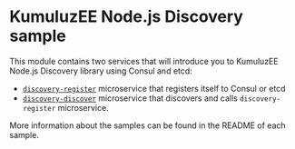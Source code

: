 # KumuluzEE Node.js Discovery sample

This module contains two services that will introduce you to KumuluzEE Node.js Discovery library using Consul and etcd:

*  [`discovery-register`](https://github.com/nejcsm/kumuluzee-nodejs-discovery-sample/tree/master/discovery-register)  microservice that registers itself to Consul or etcd
*  [`discovery-discover`](https://github.com/nejcsm/kumuluzee-nodejs-discovery-sample/tree/master/discovery-discover)  microservice that discovers and calls  `discovery-register` microservice.

More information about the samples can be found in the README of each sample.
